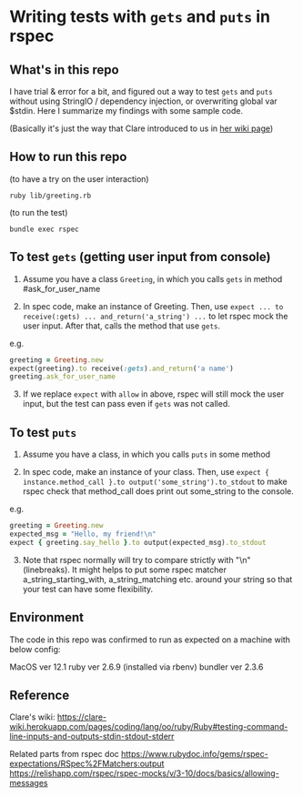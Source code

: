# Writing tests with `gets` and `puts` in rspec

## What's in this repo
I have trial & error for a bit, and figured out a way to test `gets` and `puts` without using StringIO / dependency injection, or overwriting global var $stdin.
Here I summarize my findings with some sample code.

(Basically it's just the way that Clare introduced to us in [her wiki page](#reference))

## How to run this repo

(to have a try on the user interaction)
```shell
ruby lib/greeting.rb
```

(to run the test)
```shell
bundle exec rspec
```


## To test `gets` (getting user input from console)
1. Assume you have a class `Greeting`, in which you calls `gets` in method #ask_for_user_name

2. In spec code, make an instance of Greeting.
   Then, use `expect ... to receive(:gets) ... and_return('a_string') ...` to let rspec mock the user input.
   After that, calls the method that use `gets`.

e.g.
```ruby
greeting = Greeting.new
expect(greeting).to receive(:gets).and_return('a name')
greeting.ask_for_user_name
```

3. If we replace `expect` with `allow` in above, rspec will still mock the user input, but the test can pass even if `gets` was not called.


## To test `puts`
1. Assume you have a class, in which you calls `puts` in some method 

2. In spec code, make an instance of your class.
   Then, use `expect { instance.method_call }.to output('some_string').to_stdout` to make rspec check that method_call does print out some_string to the console.

e.g. 
```ruby
greeting = Greeting.new
expected_msg = "Hello, my friend!\n"
expect { greeting.say_hello }.to output(expected_msg).to_stdout
```

3. Note that rspec normally will try to compare strictly with "\n" (linebreaks).
  It might helps to put some rspec matcher a_string_starting_with, a_string_matching etc. around your string so that your test can have some flexibility.


## Environment
The code in this repo was confirmed to run as expected on a machine with below config:

MacOS ver 12.1
ruby ver 2.6.9 (installed via rbenv)
bundler ver 2.3.6


## Reference
Clare's wiki:
https://clare-wiki.herokuapp.com/pages/coding/lang/oo/ruby/Ruby#testing-command-line-inputs-and-outputs-stdin-stdout-stderr

Related parts from rspec doc
https://www.rubydoc.info/gems/rspec-expectations/RSpec%2FMatchers:output
https://relishapp.com/rspec/rspec-mocks/v/3-10/docs/basics/allowing-messages

